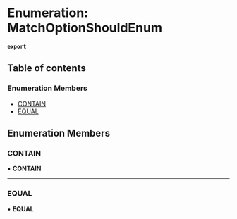 # Enumeration: MatchOptionShouldEnum

**`export`**

## Table of contents

### Enumeration Members

- [CONTAIN](MatchOptionShouldEnum.md#contain)
- [EQUAL](MatchOptionShouldEnum.md#equal)

## Enumeration Members

### <a id="contain" name="contain"></a> CONTAIN

• **CONTAIN**

___

### <a id="equal" name="equal"></a> EQUAL

• **EQUAL**

